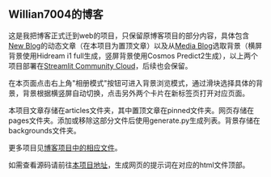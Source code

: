 ## Willian7004的博客

这是我把博客正式迁到web的项目，只保留原博客项目的部分内容，具体包含[New Blog](https://willian7004-new-blog.streamlit.app/)的动态文章（在本项目为置顶文章）以及从[Media Blog](https://willian7004-media-blog.streamlit.app/)选取背景（横屏背景使用Hidream i1 full生成，竖屏背景使用Cosmos Predict2生成），以上两个项目部署在[Streamlit Community Cloud](https://docs.streamlit.io/deploy/streamlit-community-cloud)，后续也会保留。

在本页面点击右上角"相册模式"按钮可进入背景浏览模式，通过滑块选择具体的背景，背景根据横竖屏自动切换，点击另外两个卡片在新标签页打开对应页面。

本项目文章存储在articles文件夹，其中置顶文章在pinned文件夹。网页存储在pages文件夹。添加或移除这部分文件后使用generate.py生成列表。背景存储在backgrounds文件夹。

更多项目见[博客项目中的相应文件](https://github.com/Willian7004/new-blog/blob/main/dynamic/%E6%88%91%E7%9A%84%E7%BC%96%E7%A8%8B%E6%8A%80%E6%9C%AF%E6%A0%88.md)。

如需查看源码请前往[本项目地址](https://github.com/Willian7004/Willian7004.github.io)，生成网页的提示词在对应的html文件顶部。